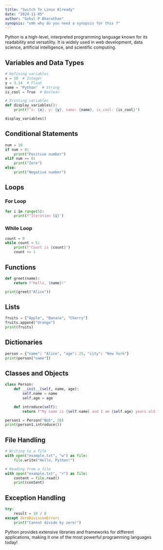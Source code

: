 ```yaml
---
title: "Switch To Linux Already"
date: "2024-11-05"
author: "Gokul P Bharathan"
synopsis: "smh why do you need a synopsis for this ?"
---
```



Python is a high-level, interpreted programming language known for its readability and versatility. It is widely used in web development, data science, artificial intelligence, and scientific computing.

## Variables and Data Types

```python
# Defining variables
x = 10  # Integer
y = 3.14  # Float
name = "Python"  # String
is_cool = True  # Boolean

# Printing variables
def display_variables():
    print(f"x: {x}, y: {y}, name: {name}, is_cool: {is_cool}")

display_variables()
```

## Conditional Statements

```python
num = 10
if num > 0:
    print("Positive number")
elif num == 0:
    print("Zero")
else:
    print("Negative number")
```

## Loops

### For Loop
```python
for i in range(5):
    print(f"Iteration {i}")
```

### While Loop
```python
count = 0
while count < 5:
    print(f"Count is {count}")
    count += 1
```

## Functions

```python
def greet(name):
    return f"Hello, {name}!"

print(greet("Alice"))
```

## Lists

```python
fruits = ["Apple", "Banana", "Cherry"]
fruits.append("Orange")
print(fruits)
```

## Dictionaries

```python
person = {"name": "Alice", "age": 25, "city": "New York"}
print(person["name"])
```

## Classes and Objects

```python
class Person:
    def __init__(self, name, age):
        self.name = name
        self.age = age

    def introduce(self):
        return f"My name is {self.name} and I am {self.age} years old."

person1 = Person("Bob", 30)
print(person1.introduce())
```

## File Handling

```python
# Writing to a file
with open("example.txt", "w") as file:
    file.write("Hello, Python!")

# Reading from a file
with open("example.txt", "r") as file:
    content = file.read()
    print(content)
```

## Exception Handling

```python
try:
    result = 10 / 0
except ZeroDivisionError:
    print("Cannot divide by zero!")
```

Python provides extensive libraries and frameworks for different applications, making it one of the most powerful programming languages today!


